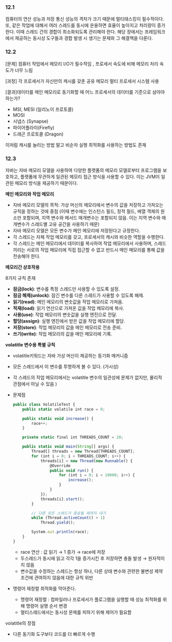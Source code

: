 ### 12.1

컴퓨터의 연산 성능과 저장 통신 성능의 격차가 크기 때문에 멀티태스킹이 필수적이다. 또, 같은 작업에 대해서 여러 스레드를 동시에 운용하면 효율이 높아지고 처리량이 증가한다. 이때 스레드 간의 경합이 최소화되도록 관리해야 한다. 해당 장에서는 프레임워크에서 제공하는 동시성 도구들과 경합 발생 시 생기는 문제와 그 해결책을 다룬다.

### 12.2

[문제] 컴퓨터 작업에서 메모리 I/O가 필수적임 , 프로세서 속도에 비해 메모리 처리 속도가 너무 느림

[과정] 각 프로세서가 자신만의 캐시를 갖춘 공유 메모리 멀티 프로세서 시스템 사용

[결과]데이터를 메인 메모리로 동기화할 때 어느 프로세서의 데이터를 기준으로 삼아야 하는가?

- MSI, MESI (일리노이 프로토콜)
- MOSI
- 시냅스 (Synapse)
- 파이어플라이(Firefly)
- 드래곤 프로토콜 (Dragon)

이처럼 캐시를 늘리는 방법 말고 비순차 실행 최적화를 사용하는 방법도 존재

### 12.3

자바는 자바 메모리 모델을 사용하여 다양한 플랫폼의 메모리 모델로부터 프로그램을 보호하고, 플랫폼에 무관하게 일관된 메모리 접근 방식을 사용할 수 있다. 이는 JVM이 일관된 메모리 방식을 제공하기 때문이다.

**메인 메모리와 작업 메모리**

- 자바 메모리 모델의 목적: 가상 머신의 메모리에서 변수의 값을 저장하고 가져오는 규칙을 정하는 것에 중점
(이때 변수에는 인스턴스 필드, 정적 필드, 배열 객체의 원소만 포함되며, 지역 변수와 메서드 매개변수는 포함되지 않음. 이는 지역 변수와 매개변수가 스레드별 고유 공간을 사용하기 때문)
- 자바 메모리 모델은 모든 변수가 메인 메모리에 저장된다고 규정한다.
- 각 스레드는 자체 작업 메모리를 갖고, 프로세서의 캐시와 비슷한 역할을 수행한다.
- 각 스레드는 메인 메모리에서 데이터를 복사하여 작업 메모리에서 사용하며, 스레드끼리는 서로의 작업 메모리에 직접 접근할 수 없고 반드시 메인 메모리를 통해 값을 전송해야 한다.

**메모리간 상호작용**

8가지 규칙 존재

- **잠금(lock)**: 변수를 특정 스레드만 사용할 수 있도록 설정.
- **잠금 해제(unlock)**: 잠긴 변수를 다른 스레드가 사용할 수 있도록 해제.
- **읽기(read)**: 메인 메모리의 변숫값을 작업 메모리로 가져옴.
- **적재(load)**: 읽기 연산으로 가져온 값을 작업 메모리에 복사.
- **사용(use)**: 작업 메모리의 변숫값을 실행 엔진으로 전달.
- **할당(assign)**: 실행 엔진에서 받은 값을 작업 메모리에 할당.
- **저장(store)**: 작업 메모리의 값을 메인 메모리로 전송 준비.
- **쓰기(write)**: 작업 메모리의 값을 메인 메모리에 기록.

 **volatitle 변수용 특별 규칙**

- volatitle키워드는 자바 가상 머신이 제공하는 동기화 메커니즘
- 모든 스레드에서 이 변수를 투명하게 볼 수 있다. (가시성)
- 각 스레드의 작업 메모리에서는 volatitle 변수의 일관성에 문제가 없지만, 물리적 관점에서 아닐 수 있음 )
- 문제점
    
     
    
    ```jsx
    public class VolatileTest {
        public static volatile int race = 0;
    
        public static void increase() {
            race++;
        }
    
        private static final int THREADS_COUNT = 20;
    
        public static void main(String[] args) {
            Thread[] threads = new Thread[THREADS_COUNT];
            for (int i = 0; i < THREADS_COUNT; i++) {
                threads[i] = new Thread(new Runnable() {
                    @Override
                    public void run() {
                        for (int i = 0; i < 10000; i++) {
                            increase();
                        }
                    }
                });
                threads[i].start();
            }
    
            // 다른 모든 스레드가 종료될 때까지 대기
            while (Thread.activeCount() > 1)
                Thread.yield();
    
            System.out.println(race);
        }
    }
    
    ```
    
    - race 연산 : 값 읽기 → 1 증가 → race에 저장
    - 두스레드가 동시에 읽고 각각 1을 증가시킨 후 저장하면 충돌 발생 → 원자적이지 않음
    - 변수값을 수정하는 스레드는 항상 하나, 다른 상태 변수와 관련한 불변성 제약 조건에 관여하지 않음에 대한 규칙 위반
- 명령어 재정렬 최적화를 막아준다.
    - 명령어 재정렬 : 컴파일러나 프로세서가 플로그램을 실행할 때 성능 최적화를 위해 명령어 실행 순서 변경
    - 멀티스레드에서는 동시성 문제를 피하기 위해 제어가 필요함

volatitle의 장점

- 다른 동기화 도구보다 코드를 더 빠르게 수행
